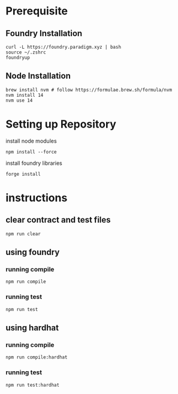# Prerequisite

## Foundry Installation

```shell
curl -L https://foundry.paradigm.xyz | bash
source ~/.zshrc
foundryup
```

## Node Installation

```shell
brew install nvm # follow https://formulae.brew.sh/formula/nvm
nvm install 14
nvm use 14
```

# Setting up Repository

install node modules

```shell
npm install --force
```

install foundry libraries
```shell
forge install
```

# instructions

## clear contract and test files

```shell
npm run clear
```

## using foundry

### running compile

```shell
npm run compile
```

### running test

```shell
npm run test
```

## using hardhat

### running compile

```shell
npm run compile:hardhat
```

### running test

```shell
npm run test:hardhat
```
